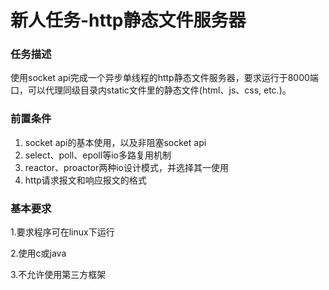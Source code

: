 # 新人任务-http静态文件服务器

### 任务描述

使用socket api完成一个异步单线程的http静态文件服务器，要求运行于8000端口，可以代理同级目录内static文件里的静态文件(html、js、css, etc.)。

### 前置条件

1. socket api的基本使用，以及非阻塞socket api
2. select、poll、epoll等io多路复用机制
3. reactor、proactor两种io设计模式，并选择其一使用
4. http请求报文和响应报文的格式

### 基本要求

1.要求程序可在linux下运行

2.使用c或java

3.不允许使用第三方框架